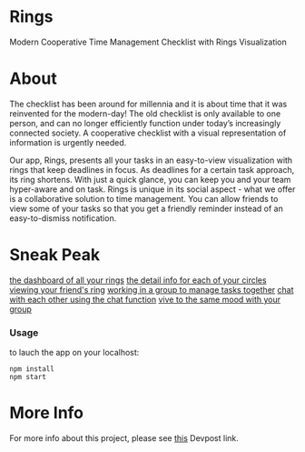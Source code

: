 # Rings
Modern Cooperative Time Management Checklist with Rings Visualization 

# About 
The checklist has been around for millennia and it is about time that it was reinvented for the modern-day! The old checklist is only available to one person, and can no longer efficiently function under today’s increasingly connected society. A cooperative checklist with a visual representation of information is urgently needed. 

Our app, Rings, presents all your tasks in an easy-to-view visualization with rings that keep deadlines in focus. As deadlines for a certain task approach, its ring shortens. With just a quick glance, you can keep you and your team hyper-aware and on task. Rings is unique in its social aspect - what we offer is a collaborative solution to time management. You can allow friends to view some of your tasks so that you get a friendly reminder instead of an easy-to-dismiss notification. 

# Sneak Peak 
[the dashboard of all your rings](assests/dashboard.png)
[the detail info for each of your circles](assets/circle-detail.png)
[viewing your friend's ring](assets/other-ring.png)
[working in a group to manage tasks together](assets/group.png)
[chat with each other using the chat function](assets/chat.png)
[vive to the same mood with your group](assets/playlist.png)

### Usage
to lauch the app on your localhost:
```
npm install
npm start
```

# More Info
For more info about this project, please see [this](https://devpost.com/software/rings) Devpost link. 
